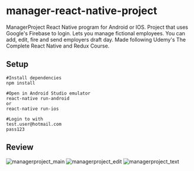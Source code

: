 # manager-react-native-project

ManagerProject React Native program for Android or IOS. Project that uses Google's Firebase to login. Lets you manage fictional employees. You can add, edit, fire and send employers draft day. Made following Udemy's The Complete React Native and Redux Course.

## Setup
    #Install dependencies   
    npm install

    #Open in Android Studio emulator   
    react-native run-android  
    or  
    react-native run-ios
    
    #Login to with
    test.user@hotmail.com
    pass123
    

## Review
![managerproject_main](https://user-images.githubusercontent.com/35838078/51174522-a571d900-18c0-11e9-8c1b-b6ffad0b3eab.png)
![managerproject_edit](https://user-images.githubusercontent.com/35838078/51174520-a571d900-18c0-11e9-8880-69d41778a0d8.png)
![managerproject_text](https://user-images.githubusercontent.com/35838078/51174523-a571d900-18c0-11e9-9bd4-b7694e8db392.png)
